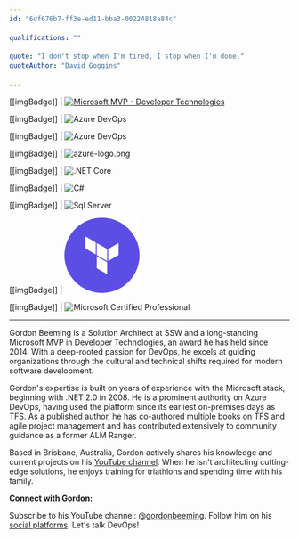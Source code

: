 ```yaml
---
id: "6df676b7-ff3e-ed11-bba3-00224818a84c"

qualifications: ""

quote: "I don't stop when I'm tired, I stop when I'm done."
quoteAuthor: "David Goggins"

---
```


[[imgBadge]]
| [![Microsoft MVP - Developer Technologies](../badges/Certification-microsoft-mvp.png)](https://mvp.microsoft.com/en-us/PublicProfile/5000879)

[[imgBadge]]
| ![Azure DevOps](../badges/Business-microsoft-azure-devops.png)

[[imgBadge]]
| ![Azure DevOps](../badges/Developer-github.png)

[[imgBadge]]
| ![azure-logo.png](../badges/Business-microsoft-azure.png)

[[imgBadge]]
| ![.NET Core](../badges/Developer-dotnet-core.png)

[[imgBadge]]
| ![C#](../badges/Developer-c-sharp.png)

[[imgBadge]]
| ![Sql Server](../badges/Developer-sql-server.png)

[[imgBadge]]
| ![Terraform](../badges/Developer-terraform.png)

[[imgBadge]]
| ![Microsoft Certified Professional](../badges/Certification-microsoft-professional.jpg)

---

Gordon Beeming is a Solution Architect at SSW and a long-standing Microsoft MVP in Developer Technologies, an award he has held since 2014. With a deep-rooted passion for DevOps, he excels at guiding organizations through the cultural and technical shifts required for modern software development.

Gordon's expertise is built on years of experience with the Microsoft stack, beginning with .NET 2.0 in 2008. He is a prominent authority on Azure DevOps, having used the platform since its earliest on-premises days as TFS. As a published author, he has co-authored multiple books on TFS and agile project management and has contributed extensively to community guidance as a former ALM Ranger.

Based in Brisbane, Australia, Gordon actively shares his knowledge and current projects on his [YouTube channel](https://www.youtube.com/@gordonbeeming). When he isn't architecting cutting-edge solutions, he enjoys training for triathlons and spending time with his family.

**Connect with Gordon:**

Subscribe to his YouTube channel: [@gordonbeeming](https://www.youtube.com/@gordonbeeming).
Follow him on his [social platforms](https://gordonbeeming.com/about).
Let's talk DevOps!
